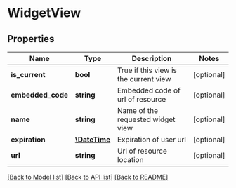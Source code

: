 # WidgetView

## Properties
Name | Type | Description | Notes
------------ | ------------- | ------------- | -------------
**is_current** | **bool** | True if this view is the current view | [optional] 
**embedded_code** | **string** | Embedded code of url of resource | [optional] 
**name** | **string** | Name of the requested widget view | [optional] 
**expiration** | [**\DateTime**](\DateTime.md) | Expiration of user url | [optional] 
**url** | **string** | Url of resource location | [optional] 

[[Back to Model list]](../README.md#documentation-for-models) [[Back to API list]](../README.md#documentation-for-api-endpoints) [[Back to README]](../README.md)


